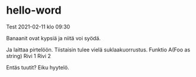 # hello-word
Test 2021-02-11 klo 09:30

Banaanit ovat kypsiä ja niitä voi syödä.

Ja laittaa pirtelöön. Tiistaisin tulee vielä suklaakuorrustus.
Funktio A(Foo as string)
Rivi 1 
Rivi 2

Entäs tuutit? Eiku hyytelö.






